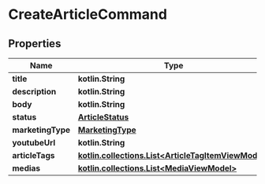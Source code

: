 
# CreateArticleCommand

## Properties
Name | Type | Description | Notes
------------ | ------------- | ------------- | -------------
**title** | **kotlin.String** |  |  [optional]
**description** | **kotlin.String** |  |  [optional]
**body** | **kotlin.String** |  |  [optional]
**status** | [**ArticleStatus**](ArticleStatus.md) |  |  [optional]
**marketingType** | [**MarketingType**](MarketingType.md) |  |  [optional]
**youtubeUrl** | **kotlin.String** |  |  [optional]
**articleTags** | [**kotlin.collections.List&lt;ArticleTagItemViewModel&gt;**](ArticleTagItemViewModel.md) |  |  [optional]
**medias** | [**kotlin.collections.List&lt;MediaViewModel&gt;**](MediaViewModel.md) |  |  [optional]



